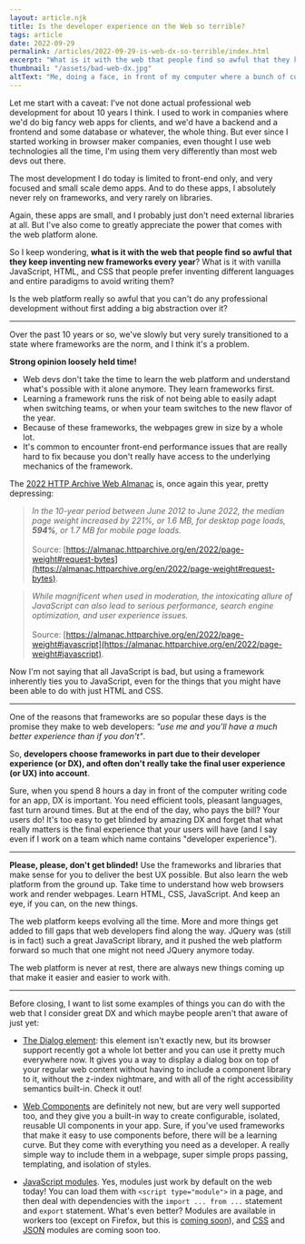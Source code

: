```yaml
---
layout: article.njk
title: Is the developer experience on the Web so terrible?
tags: article
date: 2022-09-29
permalink: /articles/2022-09-29-is-web-dx-so-terrible/index.html
excerpt: "What is it with the web that people find so awful that they keep inventing new frameworks every year?"
thumbnail: "/assets/bad-web-dx.jpg"
altText: "Me, doing a face, in front of my computer where a bunch of code is written"
---
```

Let me start with a caveat: I've not done actual professional web development for about 10 years I think. I used to work in companies where we'd do big fancy web apps for clients, and we'd have a backend and a frontend and some database or whatever, the whole thing. But ever since I started working in browser maker companies, even thought I use web technologies all the time, I'm using them very differently than most web devs out there.

The most development I do today is limited to front-end only, and very focused and small scale demo apps. And to do these apps, I absolutely never rely on frameworks, and very rarely on libraries.

Again, these apps are small, and I probably just don't need external libraries at all. But I've also come to greatly appreciate the power that comes with the web platform alone.

So I keep wondering, **what is it with the web that people find so awful that they keep inventing new frameworks every year**? What is it with vanilla JavaScript, HTML, and CSS that people prefer inventing different languages and entire paradigms to avoid writing them?

Is the web platform really so awful that you can't do any professional development without first adding a big abstraction over it?

---

Over the past 10 years or so, we've slowly but very surely transitioned to a state where frameworks are the norm, and I think it's a problem.

**Strong opinion loosely held time!**

* Web devs don't take the time to learn the web platform and understand what's possible with it alone anymore. They learn frameworks first.
* Learning a framework runs the risk of not being able to easily adapt when switching teams, or when your team switches to the new flavor of the year.
* Because of these frameworks, the webpages grew in size by a whole lot.
* It's common to encounter front-end performance issues that are really hard to fix because you don't really have access to the underlying mechanics of the framework.

The [2022 HTTP Archive Web Almanac](https://almanac.httparchive.org/en/2022/) is, once again this year, pretty depressing:

> _In the 10-year period between June 2012 to June 2022, the median page weight increased by 221%, or 1.6 MB, for desktop page loads, **594%**, or 1.7 MB for mobile page loads._\
> \
> Source: [https://almanac.httparchive.org/en/2022/page-weight#request-bytes](https://almanac.httparchive.org/en/2022/page-weight#request-bytes).

> _While magnificent when used in moderation, the intoxicating allure of JavaScript can also lead to serious performance, search engine optimization, and user experience issues._\
> \
> Source: [https://almanac.httparchive.org/en/2022/page-weight#javascript](https://almanac.httparchive.org/en/2022/page-weight#javascript).

Now I'm not saying that all JavaScript is bad, but using a framework inherently ties you to JavaScript, even for the things that you might have been able to do with just HTML and CSS.

---

One of the reasons that frameworks are so popular these days is the promise they make to web developers: _"use me and you'll have a much better experience than if you don't"_.

So, **developers choose frameworks in part due to their developer experience (or DX), and often don't really take the final user experience (or UX) into account**.

Sure, when you spend 8 hours a day in front of the computer writing code for an app, DX is important. You need efficient tools, pleasant languages, fast turn around times. But at the end of the day, who pays the bill? Your users do! It's too easy to get blinded by amazing DX and forget that what really matters is the final experience that your users will have (and I say even if I work on a team which name contains "developer experience").

---

**Please, please, don't get blinded!** Use the frameworks and libraries that make sense for you to deliver the best UX possible. But also learn the web platform from the ground up. Take time to understand how web browsers work and render webpages. Learn HTML, CSS, JavaScript. And keep an eye, if you can, on the new things.

The web platform keeps evolving all the time. More and more things get added to fill gaps that web developers find along the way. JQuery was (still is in fact) such a great JavaScript library, and it pushed the web platform forward so much that one might not need JQuery anymore today.

The web platform is never at rest, there are always new things coming up that make it easier and easier to work with.

---

Before closing, I want to list some examples of things you can do with the web that I consider great DX and which maybe people aren't that aware of just yet:

* [The Dialog element](https://developer.mozilla.org/en-US/docs/Web/HTML/Element/dialog): this element isn't exactly new, but its browser support recently got a whole lot better and you can use it pretty much everywhere now. It gives you a way to display a dialog box on top of your regular web content without having to include a component library to it, without the z-index nightmare, and with all of the right accessibility semantics built-in. Check it out!

* [Web Components](https://developer.mozilla.org/en-US/docs/Web/Web_Components) are definitely not new, but are very well supported too, and they give you a built-in way to create configurable, isolated, reusable UI components in your app. Sure, if you've used frameworks that make it easy to use components before, there will be a learning curve. But they come with everything you need as a developer. A really simple way to include them in a webpage, super simple props passing, templating, and isolation of styles.

* [JavaScript modules](https://developer.mozilla.org/en-US/docs/Web/JavaScript/Guide/Modules). Yes, modules just work by default on the web today! You can load them with `<script type="module">` in a page, and then deal with dependencies with the `import ... from ...` statement and `export` statement. What's even better? Modules are available in workers too (except on Firefox, but this is [coming soon](https://bugzilla.mozilla.org/show_bug.cgi?id=1247687)), and [CSS](https://chromestatus.com/feature/5948572598009856) and [JSON](https://chromestatus.com/feature/5749863620804608) modules are coming soon too.

